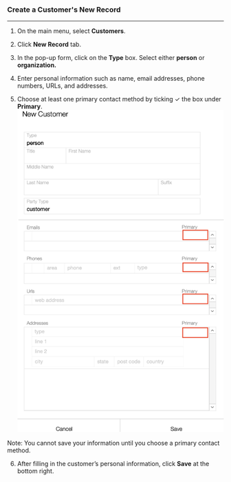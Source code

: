 ### Create a Customer's New Record
____________________________________

1. On the main menu, select **Customers**.

2.  Click **New Record** tab. 

3. In the pop-up form, click on the **Type** box. Select either **person** or **organization.**

4. Enter personal information such as name, email addresses, phone numbers, URLs, and addresses.

5. Choose at least one primary contact method by ticking ✓ the box under **Primary**.
![](https://github.com/Fx-Professional-Services/HorizonDocs/blob/main/assets/sales_order_primary_contact.png)

Note: You cannot save your information until you choose a primary contact method.

6. After filling in the customer’s personal information, click **Save** at the bottom right.